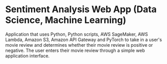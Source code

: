# Sentiment Analysis Web App (Data Science, Machine Learning)

Application that uses Python, Python scripts, AWS SageMaker, AWS Lambda, Amazon S3, Amazon API Gateway and PyTorch to take in a user's movie review and determines whether their movie review is positive or negative. The user enters their movie review through a simple web application interface.
